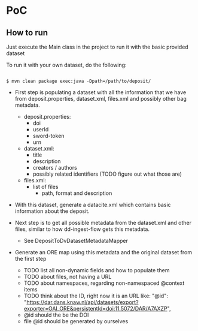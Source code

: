# PoC

## How to run

Just execute the Main class in the project to run it with the basic provided dataset

To run it with your own dataset, do the following:

```shell

$ mvn clean package exec:java -Dpath=/path/to/deposit/
```

* First step is populating a dataset with all the information that we have from deposit.properties, dataset.xml, files.xml and possibly other bag metadata.
    * deposit.properties:
        - doi
        - userId
        - sword-token
        - urn
    * dataset.xml:
        - title
        - description
        - creators / authors
        - possibly related identifiers (TODO figure out what those are)
    * files.xml:
        - list of files
            - path, format and description

* With this dataset, generate a datacite.xml which contains basic information about the deposit.

* Next step is to get all possible metadata from the dataset.xml and other files, similar to how dd-ingest-flow gets this metadata.
    - See DepositToDvDatasetMetadataMapper

* Generate an ORE map using this metadata and the original dataset from the first step
    - TODO list all non-dynamic fields and how to populate them
    - TODO about files, not having a URL
    - TODO about namespaces, regarding non-namespaced @context items
    - TODO think about the ID, right now it is an URL like:   "@id": "https://dar.dans.knaw.nl/api/datasets/export?exporter=OAI_ORE&persistentId=doi:11.5072/DAR/A7AXZP",
    - @id should the be the DOI
    - file @id should be generated by ourselves


